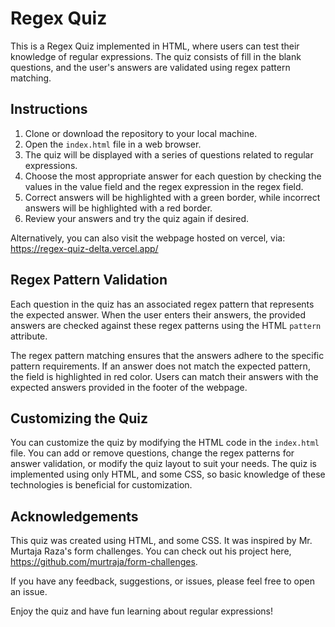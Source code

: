 # Regex Quiz

This is a Regex Quiz implemented in HTML, where users can test their knowledge of regular expressions. 
The quiz consists of fill in the blank questions, and the user's answers are validated using regex pattern matching.

## Instructions

1. Clone or download the repository to your local machine.
2. Open the `index.html` file in a web browser.
3. The quiz will be displayed with a series of questions related to regular expressions.
4. Choose the most appropriate answer for each question by checking the values in the value field and the regex expression in the regex field.
5. Correct answers will be highlighted with a green border, while incorrect answers will be highlighted with a red border.
6. Review your answers and try the quiz again if desired.

Alternatively, you can also visit the webpage hosted on vercel, via: https://regex-quiz-delta.vercel.app/

## Regex Pattern Validation

Each question in the quiz has an associated regex pattern that represents the expected answer. 
When the user enters their answers, the provided answers are checked against these regex patterns using the HTML `pattern` attribute.

The regex pattern matching ensures that the answers adhere to the specific pattern requirements. 
If an answer does not match the expected pattern, the field is highlighted in red color. 
Users can match their answers with the expected answers provided in the footer of the webpage.

## Customizing the Quiz

You can customize the quiz by modifying the HTML code in the `index.html` file. 
You can add or remove questions, change the regex patterns for answer validation, 
or modify the quiz layout to suit your needs. 
The quiz is implemented using only HTML, and some CSS, so basic knowledge of these technologies is beneficial for customization.

## Acknowledgements

This quiz was created using HTML, and some CSS. It was inspired by Mr. Murtaja Raza's form challenges. You can check out his project here, https://github.com/murtraja/form-challenges.

If you have any feedback, suggestions, or issues, please feel free to open an issue.

Enjoy the quiz and have fun learning about regular expressions!
